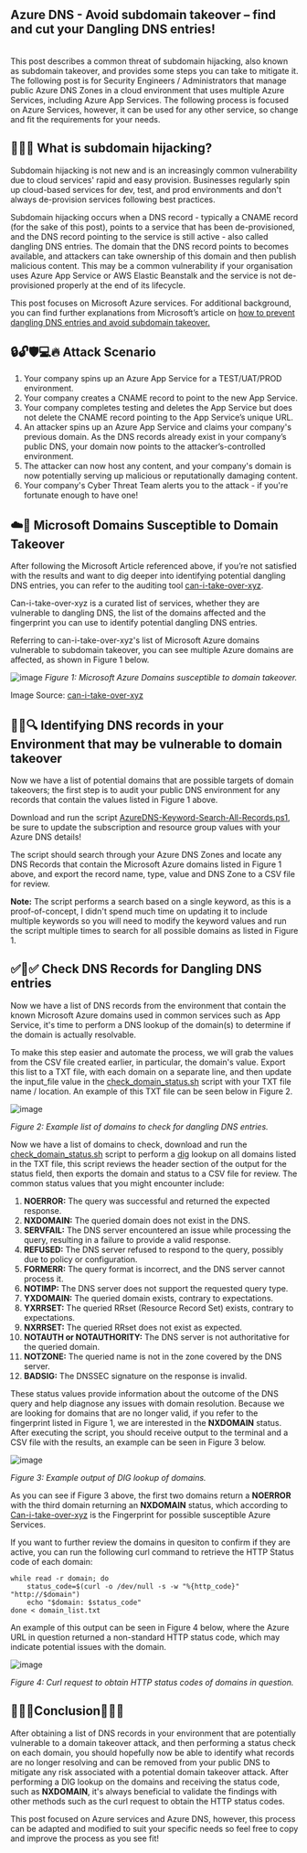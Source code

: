 <h2>Azure DNS - Avoid subdomain takeover – find and cut your Dangling DNS entries!</h2>
<br>
This post describes a common threat of subdomain hijacking, also known as subdomain takeover, and provides some steps you can take to mitigate it. The following post is for Security Engineers / Administrators that manage public Azure DNS Zones in a cloud environment that uses multiple Azure Services, including Azure App Services. The following process is focused on Azure Services, however, it can be used for any other service, so change and fit the requirements for your needs.

<h2>🕵️‍♂️🌐 What is subdomain hijacking? </h2>
<p>
Subdomain hijacking is not new and is an increasingly common vulnerability due to cloud services' rapid and easy provision.  Businesses regularly spin up cloud-based services for dev, test, and prod environments and don't always de-provision services following best practices.
</p>

<p>
Subdomain hijacking occurs when a DNS record - typically a CNAME record (for the sake of this post), points to a service that has been de-provisioned, and the DNS record pointing to the service is still active - also called dangling DNS entries. The domain that the DNS record points to becomes available, and attackers can take ownership of this domain and then publish malicious content. This may be a common vulnerability if your organisation uses Azure App Service or AWS Elastic Beanstalk and the service is not de-provisioned properly at the end of its lifecycle. 
</p>
<p>
This post focuses on Microsoft Azure services. For additional background, you can find further explanations from Microsoft’s article on <a href="https://learn.microsoft.com/en-us/azure/security/fundamentals/subdomain-takeover" target="_blank" >how to prevent dangling DNS entries and avoid subdomain takeover.</a>
</p>

<h2>🔒🔓🛡️💻🔥 Attack Scenario </h2>
<ol>
<li>Your company spins up an Azure App Service for a TEST/UAT/PROD environment.</li>
<li>Your company creates a CNAME record to point to the new App Service.</li>
<li>Your company completes testing and deletes the App Service but does not delete the CNAME record pointing to the App Service’s unique URL. </li>
<li>An attacker spins up an Azure App Service and claims your company's previous domain. As the DNS records already exist in your company’s public DNS, your domain now points to the attacker’s-controlled environment.</li>
<li>The attacker can now host any content, and your company's domain is now potentially serving up malicious or reputationally damaging content.</li>
<li>Your company's Cyber Threat Team alerts you to the attack - if you're fortunate enough to have one!</li>
</ol>

  
<h2>☁️🔵 Microsoft Domains Susceptible to Domain Takeover</h2>
<p>After following the Microsoft Article referenced above, if you’re not satisfied with the results and want to dig deeper into identifying potential dangling DNS entries, you can refer to the auditing tool <a href="https://github.com/EdOverflow/can-i-take-over-xyz" target"_blank">can-i-take-over-xyz</a>. 
<br/>
  
  Can-i-take-over-xyz is a curated list of services, whether they are vulnerable to dangling DNS, the list of the domains affected and the fingerprint you can use to identify potential dangling DNS entries. </p>
<p>
Referring to can-i-take-over-xyz's list of Microsoft Azure domains vulnerable to subdomain takeover, you can see multiple Azure domains are affected, as shown in Figure 1 below.

![image](https://github.com/Mrlukerwilkinson/Dangling-DNS/assets/140768032/a19228b9-b44c-4790-a8d9-7c4cb772662a)
*Figure 1: Microsoft Azure Domains susceptible to domain takeover.*

Image Source: [can-i-take-over-xyz](https://github.com/EdOverflow/can-i-take-over-xyz)
</p>

<h2>🕵️‍♂️🔍 Identifying DNS records in your Environment that may be vulnerable to domain takeover</h2>
<p>Now we have a list of potential domains that are possible targets of domain takeovers; the first step is to audit your public DNS environment for any records that contain the values listed in Figure 1 above.
<br/>
  
Download and run the script <a href="https://github.com/Mrlukerwilkinson/Dangling-DNS/blob/main/AzureDNS-Keyword-Search-All-Records.ps1" target="_blank">AzureDNS-Keyword-Search-All-Records.ps1</a>, be sure to update the subscription and resource group values with your Azure DNS details!
<br>

The script should search through your Azure DNS Zones and locate any DNS Records that contain the Microsoft Azure domains listed in Figure 1 above, and export the record name, type, value and DNS Zone to a CSV file for review. 
<br>

<b>Note:</b> The script performs a search based on a single keyword, as this is a proof-of-concept, I didn't spend much time on updating it to include multiple keywords so you will need to modify the keyword values and run the script multiple times to search for all possible domains as listed in Figure 1. 
<h2>✅📝✅ Check DNS Records for Dangling DNS entries</h2>
Now we have a list of DNS records from the environment that contain the known Microsoft Azure domains used in common services such as App Service, it's time to perform a DNS lookup of the domain(s) to determine if the domain is actually resolvable.

To make this step easier and automate the process, we will grab the values from the CSV file created earlier, in particular, the domain's value. Export this list to a TXT file, with each domain on a separate line, and then update the input_file value in the <a href="https://github.com/Mrlukerwilkinson/Dangling-DNS/blob/main/check_domain_status.sh" target="_blank">check_domain_status.sh</a> script with your TXT file name / location. An example of this TXT file can be seen below in Figure 2.

![image](https://github.com/Mrlukerwilkinson/Dangling-DNS/assets/140768032/c65a36dc-521e-41d7-893f-9cb250b5ade7)

*Figure 2: Example list of domains to check for dangling DNS entries.*


Now we have a list of domains to check, download and run the <a href="https://github.com/Mrlukerwilkinson/Dangling-DNS/blob/main/check_domain_status.sh" target="_blank">check_domain_status.sh</a> script to perform a <a href="https://linux.die.net/man/1/dig" target="_blank">dig</a> lookup on all domains listed in the TXT file, this script reviews the header section of the output for the status field, then exports the domain and status to a CSV file for review. The common status values that you might encounter include:
<ol>
  <li><b>NOERROR:</b> The query was successful and returned the expected response.</li>
  <li><b>NXDOMAIN:</b> The queried domain does not exist in the DNS.</li>
  <li><b>SERVFAIL:</b> The DNS server encountered an issue while processing the query, resulting in a failure to provide a valid response.</li>
  <li><b>REFUSED:</b> The DNS server refused to respond to the query, possibly due to policy or configuration.</li>
  <li><b>FORMERR:</b> The query format is incorrect, and the DNS server cannot process it.</li>
  <li><b>NOTIMP:</b> The DNS server does not support the requested query type.</li>
  <li><b>YXDOMAIN:</b> The queried domain exists, contrary to expectations.</li>
  <li><b>YXRRSET:</b> The queried RRset (Resource Record Set) exists, contrary to expectations.</li>
  <li><b>NXRRSET:</b> The queried RRset does not exist as expected.</li>
  <li><b>NOTAUTH or NOTAUTHORITY:</b> The DNS server is not authoritative for the queried domain.</li>
  <li><b>NOTZONE:</b> The queried name is not in the zone covered by the DNS server.</li>
  <li><b>BADSIG:</b> The DNSSEC signature on the response is invalid.</li>
</ol>
These status values provide information about the outcome of the DNS query and help diagnose any issues with domain resolution. Because we are looking for domains that are no longer valid, if you refer to the fingerprint listed in Figure 1, we are interested in the <b>NXDOMAIN</b> status.
<br>
After executing the script, you should receive output to the terminal and a CSV file with the results, an example can be seen in Figure 3 below.

![image](https://github.com/Mrlukerwilkinson/Dangling-DNS/assets/140768032/5c6aa173-4d81-4a3c-8fb0-ea46f5dde6d3)

*Figure 3: Example output of DIG lookup of domains.*

As you can see if Figure 3 above, the first two domains return a <b>NOERROR</b> with the third domain returning an <b>NXDOMAIN</b> status, which according to <a href="https://github.com/EdOverflow/can-i-take-over-xyz" target="_blank">Can-i-take-over-xyz<a/> is the Fingerprint for possible susceptible Azure Services. 

If you want to further review the domains in quesiton to confirm if they are active, you can run the following curl command to retrieve the HTTP Status code of each domain:
````
while read -r domain; do
    status_code=$(curl -o /dev/null -s -w "%{http_code}" "http://$domain")
    echo "$domain: $status_code"
done < domain_list.txt
````

An example of this output can be seen in Figure 4 below, where the Azure URL in question returned a non-standard HTTP status code, which may indicate potential issues with the domain.

![image](https://github.com/Mrlukerwilkinson/Dangling-DNS/assets/140768032/506d4150-bd97-4862-ac7d-5ab9ac160c0e)

*Figure 4: Curl request to obtain HTTP status codes of domains in question.*


<h2>🎉🏁🎉Conclusion🎉🏁🎉</h2>

After obtaining a list of DNS records in your environment that are potentially vulnerable to a domain takeover attack, and then performing a status check on each domain, you should hopefully now be able to identify what records are no longer resolving and can be removed from your public DNS to mitigate any risk associated with a potential domain takeover attack. After performing a DIG lookup on the domains and receiving the status code, such as <b>NXDOMAIN</b>, it's always beneficial to validate the findings with other methods such as the curl request to obtain the HTTP status codes. 

This post focused on Azure services and Azure DNS, however, this process can be adapted and modified to suit your specific needs so feel free to copy and improve the process as you see fit! 

